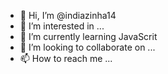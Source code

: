 - 👋 Hi, I’m @indiazinha14
- 👀 I’m interested in ...
- 🌱 I’m currently learning JavaScrit     
- 💞️ I’m looking to collaborate on ...
- 📫 How to reach me ...

<!---
indiazinha14/indiazinha14 is a ✨ special ✨ repository because its `README.md` (this file) appears on your GitHub profile.
You can click the Preview link to take a look at your changes.
--->
